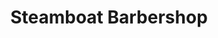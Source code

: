 ---
title: "Steamboat Barbershop"
url: /steamboat-springs/steamboat-barbershop/
shop: hairdresser
---